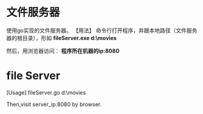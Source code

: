 文件服务器
===========
使用go实现的文件服务器。 
【用法】 
命令行打开程序，并跟本地路径（文件服务器的根目录），形如 
**fileServer.exe d:\movies**

然后，用浏览器访问： 
**程序所在机器的ip:8080**

file Server
==========
[Usage]
fileServer.go d:\movies

Then,visit server_ip:8080 by browser.